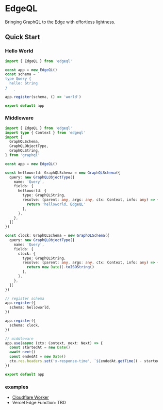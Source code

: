 # EdgeQL

Bringing GraphQL to the Edge with effortless lightness.


## Quick Start

### Hello World

```typescript
import { EdgeQL } from 'edgeql'

const app = new EdgeQL()
const schema = `
type Query {
  hello: String
}
    `
app.register(schema, () => 'world')

export default app
```

### Middleware

```typescript
import { EdgeQL } from 'edgeql'
import type { Context } from 'edgeql'
import {
  GraphQLSchema,
  GraphQLObjectType,
  GraphQLString,
} from 'graphql'

const app = new EdgeQL()

const helloworld: GraphQLSchema = new GraphQLSchema({
  query: new GraphQLObjectType({
    name: 'Query',
    fields: {
      helloworld: {
        type: GraphQLString,
        resolve: (parent: any, args: any, ctx: Context, info: any) => {
          return 'helloworld, EdgeQL'
        },
      },
    },
  })
})

const clock: GraphQLSchema = new GraphQLSchema({
  query: new GraphQLObjectType({
    name: 'Query',
    fields: {
      clock: {
        type: GraphQLString,
        resolve: (parent: any, args: any, ctx: Context, info: any) => {
          return new Date().toISOString()
        },
      },
    },
  })
})

// register schema
app.register({
  schema: helloworld,
})

app.register({ 
  schema: clock,
})

// middleware
app.use(async (ctx: Context, next: Next) => {
  const startedAt = new Date()
  await next()
  const endedAt = new Date()
  ctx.res.headers.set('x-response-time', `${endedAt.getTime() - startedAt.getTime()}`)
})

export default app
```

### examples

* [Cloudflare Worker](https://github.com/metrue/EdgeQL/tree/master/examples/cloudflare/helloworld)
* Vercel Edge Function: TBD
